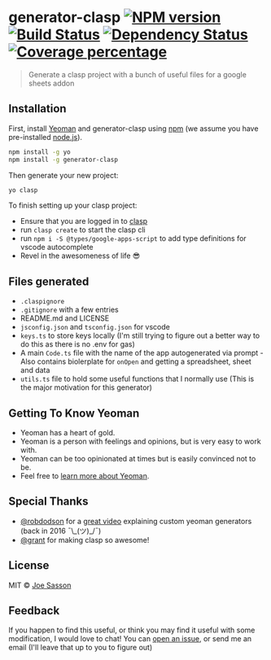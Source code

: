 # generator-clasp [![NPM version][npm-image]][npm-url] [![Build Status][travis-image]][travis-url] [![Dependency Status][daviddm-image]][daviddm-url] [![Coverage percentage][coveralls-image]][coveralls-url]
> Generate a clasp project with a bunch of useful files for a google sheets addon

## Installation

First, install [Yeoman](http://yeoman.io) and generator-clasp using [npm](https://www.npmjs.com/) (we assume you have pre-installed [node.js](https://nodejs.org/)).

```bash
npm install -g yo
npm install -g generator-clasp
```

Then generate your new project:

```bash
yo clasp
```

To finish setting up your clasp project:

- Ensure that you are logged in to [clasp](https://github.com/google/clasp) 
- run `clasp create` to start the clasp cli
- run `npm i -S @types/google-apps-script` to add type definitions for vscode autocomplete
- Revel in the awesomeness of life :sunglasses:

## Files generated

- `.claspignore`
- `.gitignore` with a few entries
- README.md and LICENSE
- `jsconfig.json` and `tsconfig.json` for vscode
- `keys.ts` to store keys locally (I'm still trying to figure out a better way to do this as there is no .env for gas)
- A main `Code.ts` file with the name of the app autogenerated via prompt - Also contains biolerplate for `onOpen` and getting a spreadsheet, sheet and data
- `utils.ts` file to hold some useful functions that I normally use (This is the major motivation for this generator)


## Getting To Know Yeoman

 * Yeoman has a heart of gold.
 * Yeoman is a person with feelings and opinions, but is very easy to work with.
 * Yeoman can be too opinionated at times but is easily convinced not to be.
 * Feel free to [learn more about Yeoman](http://yeoman.io/).

## Special Thanks

- [@robdodson](https://github.com/robdodson) for a [great video](https://www.youtube.com/watch?v=A_OEdyhgnKc) explaining custom yeoman generators (back in 2016 ¯\\\_(ツ)_/¯)
- [@grant](https://github.com/grant) for making clasp so awesome!

## License

MIT © [Joe Sasson](joesasson.github.io)

## Feedback

If you happen to find this useful, or think you may find it useful with some modification, I would love to chat!
You can [open an issue](https://github.com/joesasson/generator-clasp/issues/new), or send me an email (I'll leave that up to you to figure out)


[npm-image]: https://badge.fury.io/js/generator-clasp.svg
[npm-url]: https://npmjs.org/package/generator-clasp
[travis-image]: https://travis-ci.org/joesasson/generator-clasp.svg?branch=master
[travis-url]: https://travis-ci.org/joesasson/generator-clasp
[daviddm-image]: https://david-dm.org/joesasson/generator-clasp.svg?theme=shields.io
[daviddm-url]: https://david-dm.org/joesasson/generator-clasp
[coveralls-image]: https://coveralls.io/repos/joesasson/generator-clasp/badge.svg
[coveralls-url]: https://coveralls.io/r/joesasson/generator-clasp

